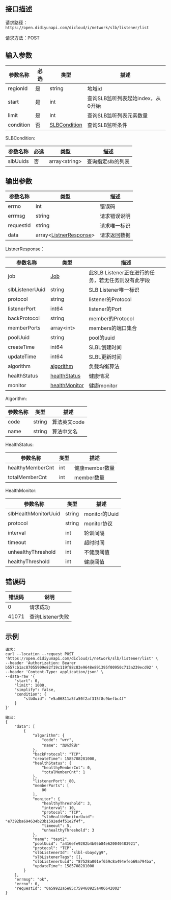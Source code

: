 ## 接口描述

请求路径：`https://open.didiyunapi.com/dicloud/i/network/slb/listener/list`

请求方法：POST

## 输入参数

| 参数名称  | 必选 | 类型                          | 描述                              |
| --------- | ---- | ----------------------------- | --------------------------------- |
| regionId  | 是   | string                        | 地域id                            |
| start     | 是   | int                           | 查询SLB监听列表起始index，从0开始 |
| limit     | 是   | int                           | 查询SLB监听列表元素数量           |
| condition | 否   | [SLBCondition](#SLBCondition) | 查询SLB监听条件                   |

<span id="SLBCondition"></span>
SLBCondition:

| 参数名称 | 必选 | 类型                | 描述                       |
| -------- | ---- | ------------------- | -------------------------- |
| slbUuids | 否   | array&lt;string&gt; | 查询指定slb的列表 |

## 输出参数

| 参数名称  | 类型                                       | 描述         |
| --------- | ------------------------------------------ | ------------ |
| errno     | int                                        | 错误码       |
| errmsg    | string                                     | 请求错误说明 |
| requestId | string                                     | 请求唯一标识 |
| data      | array\<[ListnerResponse](#ListnerResponse)\> | 请求返回数据 |

<span id="ListnerResponse"></span>
ListnerResponse：

| 参数名称        | 类型                                                     | 描述                                               |
| --------------- | -------------------------------------------------------- | -------------------------------------------------- |
| job             | [Job](/static/docs-content/products/通用响应结构.md#Job) | 此SLB Listener正在进行的任务，若无任务则没有此字段 |
| slbListenerUuid | string                                                   | SLB Listener唯一标识                               |
| protocol        | string                                                   | listener的Protocol                                 |
| listenerPort    | int64                                                    | listener的Port                                     |
| backProtocol    | string                                                   | member的Protocol                                   |
| memberPorts     | array&lt;int&gt;                                         | members的端口集合                                  |
| poolUuid        | string                                                   | pool的uuid                                         |
| createTime      | int64                                                    | SLBL创建时间                                       |
| updateTime      | int64                                                    | SLBL更新时间                                       |
| algorithm       | [algorithm](#algorithm)                                  | 负载均衡算法                                       |
| healthStatus    | [healthStatus](#healthStatus)                            | 健康情况                                           |
| monitor         | [healthMonitor](#healthMonitor)                          | 健康monitor                                        |

<span id="Algorithm"></span>
Algorithm:

| 参数名称 | 类型   | 描述         |
| -------- | ------ | ------------ |
| code     | string | 算法英文code |
| name     | string | 算法中文名   |

<span id="HealthStatus"></span>
HealthStatus:

| 参数名称         | 类型 | 描述           |
| ---------------- | ---- | -------------- |
| healthyMemberCnt | int  | 健康member数量 |
| totalMemberCnt   | int  | member数量     |

<span id="HealthMonitor"></span>
HealthMonitor:

| 参数名称             | 类型   | 描述          |
| -------------------- | ------ | ------------- |
| slbHealthMonitorUuid | string | monitor的Uuid |
| protocol             | string | monitor协议   |
| interval             | int    | 轮训间隔      |
| timeout              | int    | 超时时间      |
| unhealthyThreshold   | int    | 不健康阈值    |
| healthyThreshold     | int    | 健康阈值      |



## 错误码

| 错误码 | 说明             |
| ------ | ---------------- |
| 0      | 请求成功         |
| 41071  | 查询Listener失败 |

## 示例

```
请求：
curl --location --request POST 'https://open.didiyunapi.com/dicloud/i/network/slb/listener/list' \
--header 'Authorization: Bearer b557cb1ac87055909e82f19c119f88c83e9648e891395f00950c713a239ecd92' \
--header 'Content-Type: application/json' \
--data-raw '{
    "start": 0,
    "limit": 1000,
    "simplify": false,
    "condition": {
        "slbUuid": "e5a06811a5fa50f2af315f8c9befbc4f"
    }
}'

输出：
{
    "data": [
        {
            "algorithm": {
                "code": "wrr",
                "name": "加权轮询"
            },
            "backProtocol": "TCP",
            "createTime": 1585708281000,
            "healthStatus": {
                "healthyMemberCnt": 0,
                "totalMemberCnt": 1
            },
            "listenerPort": 80,
            "memberPorts": [
                80
            ],
            "monitor": {
                "healthyThreshold": 3,
                "interval": 10,
                "protocol": "TCP",
                "slbHealthMonitorUuid": "e7392ba694634b23b1592ed4f51e2f4f",
                "timeout": 5,
                "unhealthyThreshold": 3
            },
            "name": "test2",
            "poolUuid": "a416efe9282b4b05b84e620040483921",
            "protocol": "TCP",
            "slbListenerId": "slbl-sbaydyg9",
            "slbListenerTags": [],
            "slbListenerUuid": "87528a001ef659c8a494efeb69a794ba",
            "updateTime": 1585708281000
        }
    ],
    "errmsg": "ok",
    "errno": 0,
    "requestId": "0a59922a5e85c759460925a406642002"
}
```
